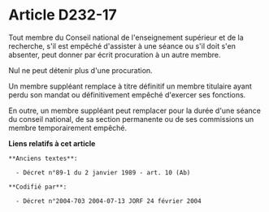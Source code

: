 # Article D232-17

Tout membre du Conseil national de l'enseignement supérieur et de la recherche, s'il est empêché d'assister à une séance ou
s'il doit s'en absenter, peut donner par écrit procuration à un autre membre.

Nul ne peut détenir plus d'une procuration.

Un membre suppléant remplace à titre définitif un membre titulaire ayant perdu son mandat ou définitivement empêché d'exercer
ses fonctions.

En outre, un membre suppléant peut remplacer pour la durée d'une séance du conseil national, de sa section permanente ou de
ses commissions un membre temporairement empêché.

**Liens relatifs à cet article**

	**Anciens textes**:

	  - Décret n°89-1 du 2 janvier 1989 - art. 10 (Ab)

	**Codifié par**:

	  - Décret n°2004-703 2004-07-13 JORF 24 février 2004

